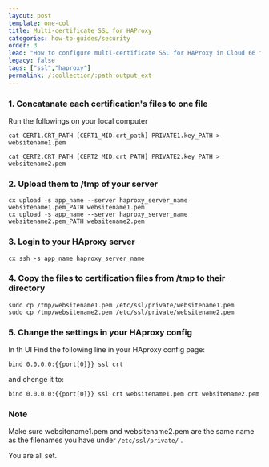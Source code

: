 ```yaml
---
layout: post
template: one-col
title: Multi-certificate SSL for HAProxy
categories: how-to-guides/security
order: 3
lead: "How to configure multi-certificate SSL for HAProxy in Cloud 66 for Rails"
legacy: false
tags: ["ssl","haproxy"]
permalink: /:collection/:path:output_ext
---
```



### 1. Concatanate each certification's files to one file

Run the followings on your local computer

```shell
cat CERT1.CRT_PATH [CERT1_MID.crt_path] PRIVATE1.key_PATH > websitename1.pem

cat CERT2.CRT_PATH [CERT2_MID.crt_PATH] PRIVATE2.key_PATH > websitename2.pem
```




### 2. Upload them to /tmp of your server

```shell
cx upload -s app_name --server haproxy_server_name websitename1.pem_PATH websitename1.pem
cx upload -s app_name --server haproxy_server_name websitename2.pem_PATH websitename2.pem
```




### 3. Login to your HAproxy server

```shell
cx ssh -s app_name haproxy_server_name
```




### 4. Copy the files to certification files from /tmp to their directory

```shell
sudo cp /tmp/websitename1.pem /etc/ssl/private/websitename1.pem
sudo cp /tmp/websitename2.pem /etc/ssl/private/websitename2.pem
```




### 5. Change the settings in your HAproxy config

In th UI Find the following line in your HAproxy config page:

`bind 0.0.0.0:{{port[0]}} ssl crt` 

and chenge it to:

`bind 0.0.0.0:{{port[0]}} ssl crt websitename1.pem crt websitename2.pem`



### Note

Make sure websitename1.pem and websitename2.pem are the same name as the filenames you have under `/etc/ssl/private/` .

You are all set.


